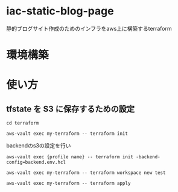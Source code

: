 # iac-static-blog-page
静的ブログサイト作成のためのインフラをaws上に構築するterraform

# 環境構築


# 使い方

## tfstate を S3 に保存するための設定

```
cd terraform
```

```
aws-vault exec my-terraform -- terraform init
```



backendのs3の設定を行い
```
aws-vault exec {profile name} -- terraform init -backend-config=backend.env.hcl
```

```
aws-vault exec my-terraform -- terraform workspace new test
```

```
aws-vault exec my-terraform -- terraform apply
```
